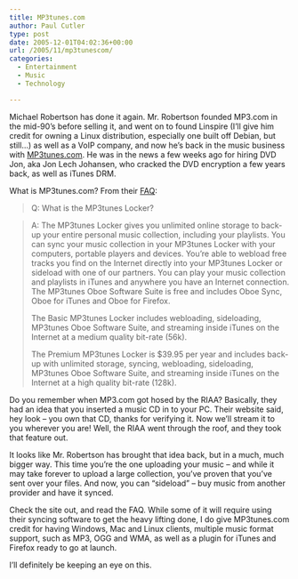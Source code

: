 ```yaml
---
title: MP3tunes.com
author: Paul Cutler
type: post
date: 2005-12-01T04:02:36+00:00
url: /2005/11/mp3tunescom/
categories:
  - Entertainment
  - Music
  - Technology

---
```

Michael Robertson has done it again. Mr. Robertson founded MP3.com in the mid-90&#8217;s before selling it, and went on to found Linspire (I&#8217;ll give him credit for owning a Linux distribution, especially one built off Debian, but still&#8230;) as well as a VoIP company, and now he&#8217;s back in the music business with [MP3tunes.com][1]. He was in the news a few weeks ago for hiring DVD Jon, aka Jon Lech Johansen, who cracked the DVD encryption a few years back, as well as iTunes DRM.

What is MP3tunes.com? From their [FAQ][2]:

> Q: What is the MP3tunes Locker?
  
> A: The MP3tunes Locker gives you unlimited online storage to back-up your entire personal music collection, including your playlists. You can sync your music collection in your MP3tunes Locker with your computers, portable players and devices. You&#8217;re able to webload free tracks you find on the Internet directly into your MP3tunes Locker or sideload with one of our partners. You can play your music collection and playlists in iTunes and anywhere you have an Internet connection. The MP3tunes Oboe Software Suite is free and includes Oboe Sync, Oboe for iTunes and Oboe for Firefox.
> 
> The Basic MP3tunes Locker includes webloading, sideloading, MP3tunes Oboe Software Suite, and streaming inside iTunes on the Internet at a medium quality bit-rate (56k).
> 
> The Premium MP3tunes Locker is $39.95 per year and includes back-up with unlimited storage, syncing, webloading, sideloading, MP3tunes Oboe Software Suite, and streaming inside iTunes on the Internet at a high quality bit-rate (128k).

Do you remember when MP3.com got hosed by the RIAA? Basically, they had an idea that you inserted a music CD in to your PC. Their website said, hey look &#8211; you own that CD, thanks for verifying it. Now we&#8217;ll stream it to you wherever you are! Well, the RIAA went through the roof, and they took that feature out.

It looks like Mr. Robertson has brought that idea back, but in a much, much bigger way. This time you&#8217;re the one uploading your music &#8211; and while it may take forever to upload a large collection, you&#8217;ve proven that you&#8217;ve sent over your files. And now, you can &#8220;sideload&#8221; &#8211; buy music from another provider and have it synced.

Check the site out, and read the FAQ. While some of it will require using their syncing software to get the heavy lifting done, I do give MP3tunes.com credit for having Windows, Mac and Linux clients, multiple music format support, such as MP3, OGG and WMA, as well as a plugin for iTunes and Firefox ready to go at launch.

I&#8217;ll definitely be keeping an eye on this.

 [1]: http://www.mp3tunes.com
 [2]: http://www.test.mp3tunes.com/cb/help/
